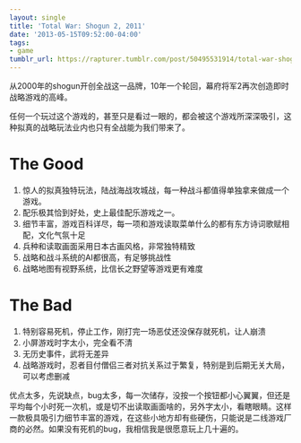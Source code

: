 ```yaml
---
layout: single
title: 'Total War: Shogun 2, 2011'
date: '2013-05-15T09:52:00-04:00'
tags:
- game
tumblr_url: https://rapturer.tumblr.com/post/50495531914/total-war-shogun-2-2011
---
```

从2000年的shogun开创全战这一品牌，10年一个轮回，幕府将军2再次创造即时战略游戏的高峰。

任何一个玩过这个游戏的，甚至只是看过一眼的，都会被这个游戏所深深吸引，这种拟真的战略玩法业内也只有全战能为我们带来了。

# The Good

1. 惊人的拟真独特玩法，陆战海战攻城战，每一种战斗都值得单独拿来做成一个游戏。
2. 配乐极其恰到好处，史上最佳配乐游戏之一。
3. 细节丰富，游戏百科详尽，每一项和游戏读取菜单什么的都有东方诗词歌赋相配，文化气氛十足
4. 兵种和读取画面采用日本古画风格，非常独特精致
5. 战略和战斗系统的AI都很高，有足够挑战性
6. 战略地图有视野系统，比信长之野望等游戏更有难度

# The Bad

1. 特别容易死机，停止工作，刚打完一场恶仗还没保存就死机，让人崩溃
2. 小屏游戏时字太小，完全看不清
3. 无历史事件，武将无差异
4. 战略游戏时，忍者目付僧侣三者对抗关系过于繁复，特别是到后期无关大局，可以考虑删减

优点太多，先说缺点，bug太多，每一次储存，没按一个按钮都小心翼翼，但还是平均每个小时死一次机，或是切不出读取画面啥的，另外字太小，看瞎眼睛。这样一款极具吸引力细节丰富的游戏，在这些小地方却有些硬伤，只能说是二线游戏厂商的必然。如果没有死机的bug，我相信我是很愿意玩上几十遍的。

